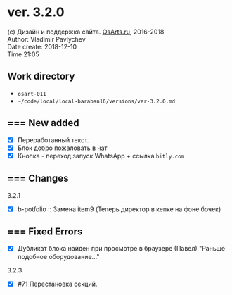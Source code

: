# ver. 3.2.0

(c) Дизайн и поддержка сайта. [OsArts.ru](https://www.OsArts.ru), 2016-2018  
Author: Vladimir Pavlychev  
Date create: 2018-12-10  
Time 21:05

## Work directory

- `osart-011`
- `~/code/local/local-baraban16/versions/ver-3.2.0.md`

## === New added

- [x] Переработанный текст.
- [x] Блок добро пожаловать в чат
- [x] Кнопка - переход запуск WhatsApp + ссылка `bitly.com`

## === Changes

3.2.1

- [x] b-potfolio :: Замена item9 (Теперь директор в кепке на фоне бочек)

## === Fixed Errors

- [x] Дубликат блока найден при просмотре в браузере (Павел) "Раньше подобное оборудование..."

3.2.3

- [x] #71 Перестановка секций.
